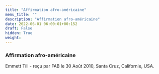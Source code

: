 ```yaml
---
title: "Affirmation afro-américaine"
menu_title: ""
description: "Affirmation afro-américaine"
date: 2022-06-01 06:00:01+00:152
draft: False
hidden: True
weight:
---
```

### Affirmation afro-américaine

Emmett Till - reçu par FAB le 30 Août 2010, Santa Cruz, Californie, USA.



